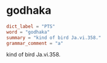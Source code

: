 # godhaka

``` toml
dict_label = "PTS"
word = "godhaka"
summary = "kind of bird Ja.vi.358."
grammar_comment = "a"
```

kind of bird Ja.vi.358.

